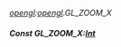 _[opengl](../../modules/opengl/opengl-module.md):[opengl](../../modules/opengl/opengl-module.md).GL\_ZOOM\_X_
##### Const GL\_ZOOM\_X:[Int](../../modules/wonkey/wonkey-types-int.md)
